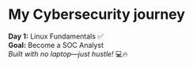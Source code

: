 # My Cybersecurity journey   
**Day 1:** Linux Fundamentals ✅  
**Goal:** Become a SOC Analyst  
*Built with no laptop—just hustle!* 💻🔥
